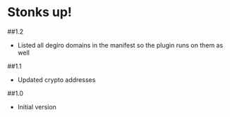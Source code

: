 # Stonks up!

##1.2
- Listed all degiro domains in the manifest so the plugin runs on them as well

##1.1
- Updated crypto addresses

##1.0
- Initial version
